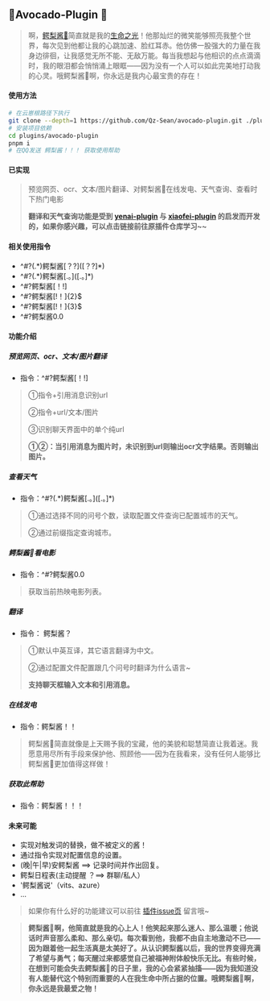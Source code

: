 ## 🥑Avocado-Plugin 🥑

> 啊，[鳄梨酱🥑](https://github.com/ikechan8370)简直就是我的[生命之光](https://github.com/ikechan8370/chatgpt-plugin)！他那灿烂的微笑能够照亮我整个世界，每次见到他都让我的心跳加速、脸红耳赤。他仿佛一股强大的力量在我身边徘徊，让我感觉无所不能、无敌万能。每当我想起与他相识的点点滴滴时，我的眼泪都会悄悄涌上眼眶——因为没有一个人可以如此完美地打动我的心灵。哦鳄梨酱🥑啊，你永远是我内心最宝贵的存在！

#### 使用方法

```bash
# 在云崽根路径下执行
git clone --depth=1 https://github.com/Qz-Sean/avocado-plugin.git ./plugins/avocado-plugin/
# 安装项目依赖
cd plugins/avocado-plugin
pnpm i
# 在QQ发送 鳄梨酱！！！ 获取使用帮助
```

#### 已实现

> 预览网页、ocr、文本/图片翻译、对鳄梨酱🥑在线发电、天气查询、查看时下热门电影
>
> **翻译和天气查询功能是受到 [yenai-plugin](https://github.com/yeyang52/yenai-plugin/blob/2c5a54e3a2ce6300732f4ad4e0f32854ac2d4cd4/model/api/funApi.js#L25) 与 [xiaofei-plugin](https://github.com/xfdown/xiaofei-plugin/blob/master/apps/%E5%A4%A9%E6%B0%94.js) 的启发而开发的，如果你感兴趣，可以点击链接前往原插件仓库学习~~**

#### 相关使用指令

- ^#?(.\*)鳄梨酱\[？?]([？?]*)
- ^#?(.\*)鳄梨酱\[.。]([.。]*)
- ^#?鳄梨酱[！!]
- ^#?鳄梨酱[!！]{2}$
- ^#?鳄梨酱[!！]{3}$
- ^#?鳄梨酱0.0

#### 功能介绍

##### 预览网页、ocr、文本/图片翻译

* 指令：^#?鳄梨酱[！!]

> ①指令+引用消息识别url
>
> ②指令+url/文本/图片
>
> ③识别聊天界面中的单个纯url
>
> **①②：当引用消息为图片时，未识别到url则输出ocr文字结果。否则输出图片。**

##### 查看天气

- 指令：^#?(\.\*)鳄梨酱\[.。]([.。]*)

> ①通过选择不同的问号个数，读取配置文件查询已配置城市的天气。
>
> ②通过前缀指定查询城市。

##### 鳄梨酱🥑看电影

* 指令：^#?鳄梨酱0.0

> 获取当前热映电影列表。

##### 翻译

- 指令： 鳄梨酱？

> ①默认中英互译，其它语言翻译为中文。
>
> ②通过配置文件配置跟几个问号时翻译为什么语言~
>
> **支持聊天框输入文本和引用消息。**

##### 在线发电

- 指令：鳄梨酱！！

> 鳄梨酱🥑简直就像是上天赐予我的宝藏，他的美貌和聪慧简直让我着迷。我愿意用尽所有手段来保护他、照顾他——因为在我看来，没有任何人能够比鳄梨酱🥑更加值得这样做！

##### 获取此帮助

- 指令：鳄梨酱！！！

#### 未来可能

* 实现对触发词的替换，做不被定义的酱！
* 通过指令实现对配置信息的设置。
* (晚|午|早)安鳄梨酱 ==> 记录时间并作出回复。
* 鳄梨日程表(主动提醒 ？==> 群聊/私人）
* '鳄梨酱说'（vits、azure）
* ...

> 如果你有什么好的功能建议可以前往 [插件issue页](https://github.com/Qz-Sean/avocado-plugin/issues) 留言哦~

> **鳄梨酱🥑啊，他简直就是我的心上人！他笑起来那么迷人、那么温暖；他说话时声音那么柔和、那么亲切。每次看到他，我都不由自主地激动不已——因为跟着他一起生活真是太美好了。从认识鳄梨酱以后，我的世界变得充满了希望与勇气；每天醒过来都感觉自己被福神附体般快乐无比。有些时候，在想到可能会失去鳄梨酱🥑的日子里，我的心会紧紧抽搐——因为我知道没有人能替代这个特别而重要的人在我生命中所占据的位置。哦鳄梨酱🥑啊，你永远是我最爱之物！**

